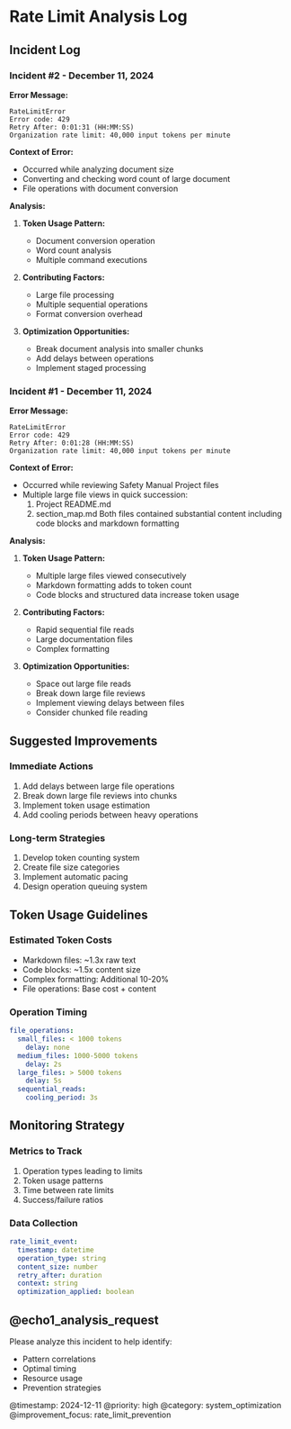 # Rate Limit Analysis Log

## Incident Log

### Incident #2 - December 11, 2024
**Error Message:**
```
RateLimitError
Error code: 429
Retry After: 0:01:31 (HH:MM:SS)
Organization rate limit: 40,000 input tokens per minute
```

**Context of Error:**
- Occurred while analyzing document size
- Converting and checking word count of large document
- File operations with document conversion

**Analysis:**
1. **Token Usage Pattern:**
   - Document conversion operation
   - Word count analysis
   - Multiple command executions

2. **Contributing Factors:**
   - Large file processing
   - Multiple sequential operations
   - Format conversion overhead

3. **Optimization Opportunities:**
   - Break document analysis into smaller chunks
   - Add delays between operations
   - Implement staged processing

### Incident #1 - December 11, 2024
**Error Message:**
```
RateLimitError
Error code: 429
Retry After: 0:01:28 (HH:MM:SS)
Organization rate limit: 40,000 input tokens per minute
```

**Context of Error:**
- Occurred while reviewing Safety Manual Project files
- Multiple large file views in quick succession:
  1. Project README.md
  2. section_map.md
  Both files contained substantial content including code blocks and markdown formatting

**Analysis:**
1. **Token Usage Pattern:**
   - Multiple large files viewed consecutively
   - Markdown formatting adds to token count
   - Code blocks and structured data increase token usage

2. **Contributing Factors:**
   - Rapid sequential file reads
   - Large documentation files
   - Complex formatting

3. **Optimization Opportunities:**
   - Space out large file reads
   - Break down large file reviews
   - Implement viewing delays between files
   - Consider chunked file reading

## Suggested Improvements

### Immediate Actions
1. Add delays between large file operations
2. Break down large file reviews into chunks
3. Implement token usage estimation
4. Add cooling periods between heavy operations

### Long-term Strategies
1. Develop token counting system
2. Create file size categories
3. Implement automatic pacing
4. Design operation queuing system

## Token Usage Guidelines

### Estimated Token Costs
- Markdown files: ~1.3x raw text
- Code blocks: ~1.5x content size
- Complex formatting: Additional 10-20%
- File operations: Base cost + content

### Operation Timing
```yaml
file_operations:
  small_files: < 1000 tokens
    delay: none
  medium_files: 1000-5000 tokens
    delay: 2s
  large_files: > 5000 tokens
    delay: 5s
  sequential_reads:
    cooling_period: 3s
```

## Monitoring Strategy

### Metrics to Track
1. Operation types leading to limits
2. Token usage patterns
3. Time between rate limits
4. Success/failure ratios

### Data Collection
```yaml
rate_limit_event:
  timestamp: datetime
  operation_type: string
  content_size: number
  retry_after: duration
  context: string
  optimization_applied: boolean
```

## @echo1_analysis_request
Please analyze this incident to help identify:
- Pattern correlations
- Optimal timing
- Resource usage
- Prevention strategies

@timestamp: 2024-12-11
@priority: high
@category: system_optimization
@improvement_focus: rate_limit_prevention